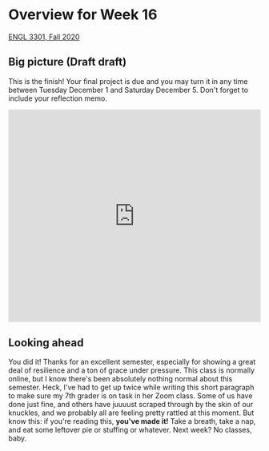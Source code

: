 # Overview for Week 16

[ENGL 3301, Fall 2020](../calendar.html)

## Big picture (Draft draft)

This is the finish! Your final project is due and you may turn it in any time between Tuesday December 1 and Saturday December 5. Don't forget to include your reflection memo.

<div style='position:relative; padding-bottom:calc(75.50% + 44px)'><iframe src='https://gfycat.com/ifr/NegligibleFoolishDragonfly' frameborder='0' scrolling='no' width='100%' height='100%' style='position:absolute;top:0;left:0;' allowfullscreen></iframe></div>

## Looking ahead

You did it! Thanks for an excellent semester, especially for showing a great deal of resilience and a ton of grace under pressure. This class is normally online, but I know there's been absolutely nothing normal about this semester. Heck, I've had to get up twice while writing this short paragraph to make sure my 7th grader is on task in her Zoom class. Some of us have done just fine, and others have juuuust scraped through by the skin of our knuckles, and we probably all are feeling pretty rattled at this moment. But know this: if you're reading this, **you've made it!** Take a breath, take a nap, and eat some leftover pie or stuffing or whatever. Next week? No classes, baby.
